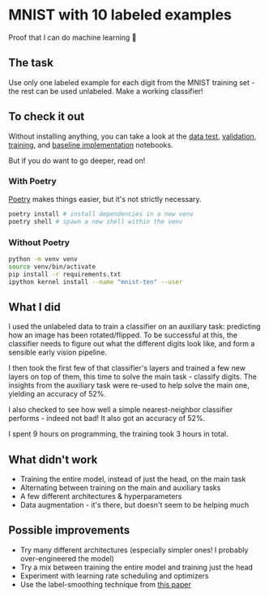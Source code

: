 # MNIST with 10 labeled examples
Proof that I can do machine learning 🌈


## The task
Use only one labeled example for each digit from the MNIST training set - the rest can be used unlabeled. Make a working classifier!


## To check it out
Without installing anything, you can take a look at the [data test](https://nbviewer.jupyter.org/github/malyvsen/mnist-ten/blob/master/data_test.ipynb), [validation](https://nbviewer.jupyter.org/github/malyvsen/mnist-ten/blob/master/validate.ipynb), [training](https://nbviewer.jupyter.org/github/malyvsen/mnist-ten/blob/master/train.ipynb), and [baseline implementation](baseline.ipynb "Best viewed locally - nbviewer is having difficulties") notebooks.

But if you do want to go deeper, read on!

### With Poetry
[Poetry](https://python-poetry.org) makes things easier, but it's not strictly necessary.
```sh
poetry install # install dependencies in a new venv
poetry shell # spawn a new shell within the venv
```

### Without Poetry
```sh
python -m venv venv
source venv/bin/activate
pip install -r requirements.txt
ipython kernel install --name "mnist-ten" --user
```


## What I did
I used the unlabeled data to train a classifier on an auxiliary task: predicting how an image has been rotated/flipped. To be successful at this, the classifier needs to figure out what the different digits look like, and form a sensible early vision pipeline.

I then took the first few of that classifier's layers and trained a few new layers on top of them, this time to solve the main task - classify digits. The insights from the auxiliary task were re-used to help solve the main one, yielding an accuracy of 52%.

I also checked to see how well a simple nearest-neighbor classifier performs - indeed not bad! It also got an accuracy of 52%.

I spent 9 hours on programming, the training took 3 hours in total.


## What didn't work
* Training the entire model, instead of just the head, on the main task
* Alternating between training on the main and auxiliary tasks
* A few different architectures & hyperparameters
* Data augmentation - it's there, but doesn't seem to be helping much


## Possible improvements
* Try many different architectures (especially simpler ones! I probably over-engineered the model)
* Try a mix between training the entire model and training just the head
* Experiment with learning rate scheduling and optimizers
* Use the label-smoothing technique from [this paper](https://arxiv.org/pdf/1904.12848.pdf)